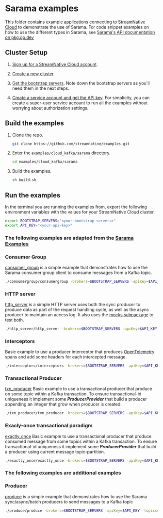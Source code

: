 # Sarama examples
This folder contains example applications connecting to [StreamNative Cloud](https://console.streamnative.cloud) to demonstrate the use of Sarama. For code snippet examples on how to use the different types in Sarama, see [Sarama's API documentation on pkg.go.dev](https://pkg.go.dev/github.com/IBM/sarama)

## Cluster Setup

1. [Sign up for a StreamNative Cloud account](https://docs.streamnative.io/kafka-clients/kafka-go-introduction#sign-up-for-stream-native-cloud).

2. [Create a new cluster](https://docs.streamnative.io/kafka-clients/kafka-go-cluster-setup#create-a-stream-native-cloud-cluster).

3. [Get the bootstrap servers](https://docs.streamnative.io/kafka-clients/kafka-go-cluster-setup#get-the-kafka-service-url). Note down the bootstrap servers as you'll need them in the next steps.

4. [Create a service account and get the API key](https://docs.streamnative.io/kafka-clients/kafka-go-cluster-setup#create-a-service-account-and-api-key). For simplicity, you can create a super-user service account to run all the examples without worrying about authorization settings.


## Build the examples

1. Clone the repo.

   ```bash
   git clone https://github.com/streamnative/examples.git
   ```

2. Enter the `examples/cloud_kafka/sarama` directory.

   ```bash
   cd examples/cloud_kafka/sarama
   ```

3. Build the examples.

   ```bash
   sh build.sh
   ```

## Run the examples

In the terminal you are running the examples from, export the following environment variables with the values for your StreamNative Cloud cluster.

```bash
export BOOTSTRAP_SERVERS="<your-bootstrap-servers>"
export API_KEY="<your-api-key>"
```

### The following examples are adapted from the [Sarama Examples](https://github.com/IBM/sarama/tree/main/examples)

### Consumer Group

[consumer_group](./consumer_group) is a simple example that demonstrates how to use the Sarama consumer group client to consume messages from a Kafka topic.

```bash
./consumergroup/consumergroup -brokers=$BOOTSTRAP_SERVERS -apiKey=$API_KEY -topics="sarama-test" -group="sarama-example" 
```

### HTTP server

[http_server](./http_server) is a simple HTTP server uses both the sync producer to produce data as part of the request handling cycle, as well as the async producer to maintain an access log. It also uses the [mocks subpackage](https://pkg.go.dev/github.com/IBM/sarama/mocks) to test both.

```bash
./http_server/http_server -brokers=$BOOTSTRAP_SERVERS -apiKey=$API_KEY
```

### Interceptors

Basic example to use a producer interceptor that produces [OpenTelemetry](https://github.com/open-telemetry/opentelemetry-go/) spans and add some headers for each intercepted message.

```bash
./interceptors/interceptors -brokers=$BOOTSTRAP_SERVERS -apiKey=$API_KEY -topic="sarama-interceptor"
```

### Transactional Producer

[txn_producer](./txn_producer) Basic example to use a transactional producer that produce on some topic within a Kafka transaction. To ensure transactional-id uniqueness it implement some **_ProducerProvider_** that build a producer appending an integer that grow when producer is created.

```bash
./txn_producer/txn_producer -brokers=$BOOTSTRAP_SERVERS -apiKey=$API_KEY -topic="sarama-txn"
```

### Exacly-once transactional paradigm

[exactly_once](./exactly_once) Basic example to use a transactional producer that produce consumed message from some topics within a Kafka transaction. To ensure transactional-id uniqueness it implement some **_ProducerProvider_** that build a producer using current message topic-partition.

```bash
./exactly_once/exactly_once -brokers=$BOOTSTRAP_SERVERS -apiKey=$API_KEY -group="sarama-example" -destination-topic="sararma-exactly-once-destination" -topics="sarama-eo" 
```

### The following examples are additional examples

### Producer
[produce](./produce) is a simple example that demonstrates how to use the Sarama sync/async/batch producers to send messages to a Kafka topic

```bash
./produce/produce -brokers=$BOOTSTRAP_SERVERS -apiKey=$API_KEY -topics="sarama-produce"
```
